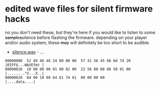 # edited wave files for silent firmware hacks
no you don't need these, but they're here if you would like to listen to some ~~samples~~silence before flashing the firmware. depending on your player and/or audio system, these ~~may~~ will definitely be too short to be audible.
* [silence.wav](https://raw.github.com/prokrypt/campsnap-fun/main/fwhacks/silent/silence.wav) - ...
```
00000000  52 49 46 46 24 00 00 00  57 41 56 45 66 6d 74 20  |RIFF$...WAVEfmt |
00000010  10 00 00 00 01 00 02 00  22 56 00 00 88 58 01 00  |........"V...X..|
00000020  04 00 10 00 64 61 74 61  00 00 00 00              |....data....|
```
